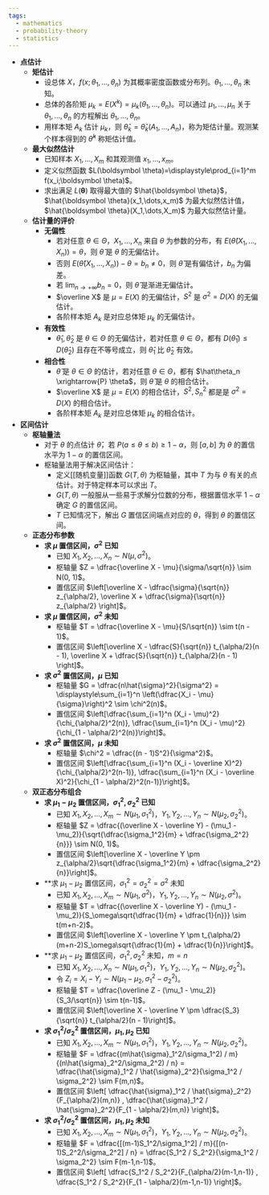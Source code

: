 ```yaml
---
tags:
  - mathematics
  - probability-theory
  - statistics
---
```

- **点估计**
	- **矩估计**
		- 设总体 $X$，$f(x;\theta_1,\dots,\theta_n)$ 为其概率密度函数或分布列。$\theta_1,\dots,\theta_n$ 未知。
		- 总体的各阶矩 $\mu_k = E(X^k) = \mu_k(\theta_1,\dots,\theta_n)$。可以通过 $\mu_1,\dots,\mu_n$ 关于 $\theta_1,\dots,\theta_n$ 的方程解出 $\theta_1,\dots,\theta_n$。
		- 用样本矩 $A_k$ 估计 $\mu_k$，则 $\hat \theta_k = \hat \theta_k(A_1,\dots,A_n)$，称为矩估计量。观测某个样本得到的 $\hat \theta^k$ 称矩估计值。
	- **最大似然估计**
		- 已知样本 $X_1,\dots,X_m$ 和其观测值 $x_1,\dots,x_m$。
		- 定义似然函数 $L(\boldsymbol \theta)=\displaystyle\prod_{i=1}^m f(x_i;\boldsymbol \theta)$。
		- 求出满足 $L(\boldsymbol \theta)$ 取得最大值的 $\hat{\boldsymbol \theta}$，$\hat{\boldsymbol \theta}(x_1,\dots,x_m)$ 为最大似然估计值，$\hat{\boldsymbol \theta}(X_1,\dots,X_m)$ 为最大似然估计量。
	- **估计量的评价**
		- **无偏性**
			- 若对任意 $\theta\in \Theta$，$X_1,\dots,X_n$ 来自 $\theta$ 为参数的分布，有 $E(\hat \theta(X_1,\dots,X_n)) = \theta$，则 $\hat \theta$ 是 $\theta$ 的无偏估计。
			- 否则 $E(\hat \theta(X_1,\dots,X_n)) - \theta = b_n \ne 0$，则 $\hat \theta$ 是有偏估计，$b_n$ 为偏差。
			- 若 $\displaystyle\lim_{n\to +\infty} b_n = 0$，则 $\hat \theta$ 是渐进无偏估计。
			- $\overline X$ 是 $\mu=E(X)$ 的无偏估计，$S^2$ 是 $\sigma^2=D(X)$ 的无偏估计。
			- 各阶样本矩 $A_k$ 是对应总体矩 $\mu_k$ 的无偏估计。
		- **有效性**
			- $\hat \theta_1,\hat\theta_2$ 是 $\theta\in \Theta$ 的无偏估计，若对任意 $\theta\in\Theta$，都有 $D(\hat\theta_1) \le D(\hat\theta_2)$ 且存在不等号成立，则 $\hat \theta_1$ 比 $\hat\theta_2$ 有效。
		- **相合性**
			- $\hat\theta$ 是 $\theta\in\Theta$ 的估计，若对任意 $\theta\in\Theta$，都有 $\hat\theta_n \xrightarrow{P} \theta$，则 $\hat\theta$ 是 $\theta$ 的相合估计。
			- $\overline X$ 是 $\mu=E(X)$ 的相合估计，$S^2,S_n^2$ 都是是 $\sigma^2=D(X)$ 的相合估计。
			- 各阶样本矩 $A_k$ 是对应总体矩 $\mu_k$ 的相合估计。
- **区间估计**
	- **枢轴量法**
		- 对于 $\theta$ 的点估计 $\hat\theta$，若 $P(a\le \theta\le b) \ge 1-\alpha$，则 $[a,b]$ 为 $\theta$ 的置信水平为 $1-\alpha$ 的置信区间。
		- 枢轴量法用于解决区间估计：
			- 定义[[随机变量]]函数 $G(T,\theta)$ 为枢轴量，其中 $T$ 为与 $\theta$ 有关的点估计。对于特定样本可以求出 $T$。
			- $G(T,\theta)$ 一般服从一些易于求解分位数的分布，根据置信水平 $1-\alpha$ 确定 $G$ 的置信区间。
			- $T$ 已知情况下，解出 $G$ 置信区间端点对应的 $\theta$，得到 $\theta$ 的置信区间。
	- **正态分布参数**
		- **求 $\mu$ 置信区间，$\sigma^2$ 已知**
			- 已知 $X_1,X_2,\dots,X_n \sim N(\mu, \sigma^2)$。
			- 枢轴量 $Z = \dfrac{\overline X - \mu}{\sigma/\sqrt{n}} \sim N(0, 1)$。
			- 置信区间 $\left[\overline X - \dfrac{\sigma}{\sqrt{n}} z_{\alpha/2}, \overline X + \dfrac{\sigma}{\sqrt{n}} z_{\alpha/2} \right]$。
		- **求 $\mu$ 置信区间，$\sigma^2$ 未知**
			- 枢轴量 $T = \dfrac{\overline X - \mu}{S/\sqrt{n}} \sim t(n - 1)$。
			- 置信区间 $\left[\overline X - \dfrac{S}{\sqrt{n}} t_{\alpha/2}(n - 1), \overline X + \dfrac{S}{\sqrt{n}} t_{\alpha/2}(n - 1) \right]$。
		- **求 $\sigma^2$ 置信区间，$\mu$ 已知**
			- 枢轴量 $G = \dfrac{n\hat{\sigma}^2}{\sigma^2} = \displaystyle\sum_{i=1}^n \left(\dfrac{X_i - \mu}{\sigma}\right)^2 \sim \chi^2(n)$。
			- 置信区间 $\left[\dfrac{\sum_{i=1}^n (X_i - \mu)^2}{\chi_{\alpha/2}^2(n)}, \dfrac{\sum_{i=1}^n (X_i - \mu)^2}{\chi_{1 - \alpha/2}^2(n)}\right]$。
		- **求 $\sigma^2$ 置信区间，$\mu$ 未知**
			- 枢轴量 $\chi^2 = \dfrac{(n - 1)S^2}{\sigma^2}$。
			- 置信区间 $\left[\dfrac{\sum_{i=1}^n (X_i - \overline X)^2}{\chi_{\alpha/2}^2(n-1)}, \dfrac{\sum_{i=1}^n (X_i - \overline X)^2}{\chi_{1 - \alpha/2}^2(n-1)}\right]$。
	- **双正态分布组合**
		- **求 $\mu_1-\mu_2$ 置信区间，$\sigma_1^2,\sigma_2^2$ 已知**
			- 已知 $X_1,X_2,\dots,X_m \sim N(\mu_1, \sigma_1^2)$，$Y_1,Y_2,\dots,Y_n \sim N(\mu_2, \sigma_2^2)$。
			- 枢轴量 $Z = \dfrac{(\overline X - \overline Y) - (\mu_1 - \mu_2)}{\sqrt{\dfrac{\sigma_1^2}{m} + \dfrac{\sigma_2^2}{n}}} \sim N(0, 1)$。
			- 置信区间 $\left[\overline X - \overline Y \pm z_{\alpha/2}\sqrt{\dfrac{\sigma_1^2}{m} + \dfrac{\sigma_2^2}{n}}\right]$。
		- **求 $\mu_1-\mu_2$ 置信区间，$\sigma_1^2=\sigma_2^2=\sigma^2$ 未知
			- 已知 $X_1,X_2,\dots,X_m \sim N(\mu_1, \sigma^2)$，$Y_1,Y_2,\dots,Y_n \sim N(\mu_2, \sigma^2)$。
			- 枢轴量 $T = \dfrac{(\overline X - \overline Y) - (\mu_1 - \mu_2)}{S_\omega\sqrt{\dfrac{1}{m} + \dfrac{1}{n}}} \sim t(m+n-2)$。
			- 置信区间 $\left[\overline X - \overline Y \pm t_{\alpha/2}(m+n-2)S_\omega\sqrt{\dfrac{1}{m} + \dfrac{1}{n}}\right]$。
		- **求 $\mu_1-\mu_2$ 置信区间，$\sigma_1^2,\sigma_2^2$ 未知，$m=n$
			- 已知 $X_1,X_2,\dots,X_n \sim N(\mu_1, \sigma_1^2)$，$Y_1,Y_2,\dots,Y_n \sim N(\mu_2, \sigma_2^2)$。
			- 令 $Z_i = X_i - Y_i \sim N(\mu_1 - \mu_2, \sigma_1^2 - \sigma_2^2)$。
			- 枢轴量 $T = \dfrac{\overline Z - (\mu_1 - \mu_2)}{S_3/\sqrt{n}} \sim t(n-1)$。
			- 置信区间 $\left[\overline X - \overline Y \pm \dfrac{S_3}{\sqrt{n}} t_{\alpha/2}(n - 1)\right]$。
		- **求 $\sigma_1^2/\sigma_2^2$ 置信区间，$\mu_1,\mu_2$ 已知**
			- 已知 $X_1,X_2,\dots,X_m \sim N(\mu_1, \sigma_1^2)$，$Y_1,Y_2,\dots,Y_n \sim N(\mu_2, \sigma_2^2)$。
			- 枢轴量 $F = \dfrac{(m\hat{\sigma}_1^2/\sigma_1^2) / m}{(n\hat{\sigma}_2^2/\sigma_2^2) / n} = \dfrac{\hat{\sigma}_1^2 / \hat{\sigma}_2^2}{\sigma_1^2 / \sigma_2^2} \sim F(m,n)$。
			- 置信区间 $\left[ \dfrac{\hat{\sigma}_1^2 / \hat{\sigma}_2^2}{F_{\alpha/2}(m,n)} , \dfrac{\hat{\sigma}_1^2 / \hat{\sigma}_2^2}{F_{1 - \alpha/2}(m,n)} \right]$。
		- **求 $\sigma_1^2/\sigma_2^2$ 置信区间，$\mu_1,\mu_2$ 未知**
			- 已知 $X_1,X_2,\dots,X_m \sim N(\mu_1, \sigma_1^2)$，$Y_1,Y_2,\dots,Y_n \sim N(\mu_2, \sigma_2^2)$。
			- 枢轴量 $F = \dfrac{[(m-1)S_1^2/\sigma_1^2] / m}{[(n-1)S_2^2/\sigma_2^2] / n} = \dfrac{S_1^2 / S_2^2}{\sigma_1^2 / \sigma_2^2} \sim F(m-1,n-1)$。
			- 置信区间 $\left[ \dfrac{S_1^2 / S_2^2}{F_{\alpha/2}(m-1,n-1)} , \dfrac{S_1^2 / S_2^2}{F_{1 - \alpha/2}(m-1,n-1)} \right]$。